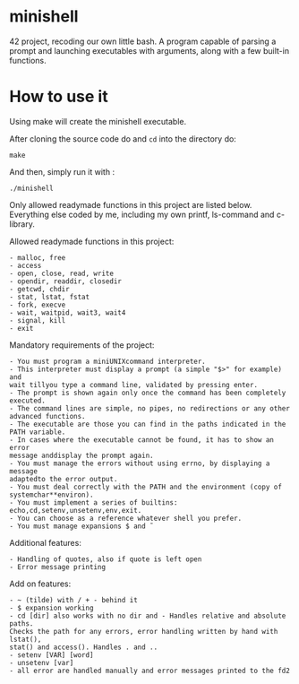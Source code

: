 # minishell

42 project, recoding our own little bash. A program capable of parsing a prompt and launching executables with arguments, along with a few built-in functions.

# How to use it

Using make will create the minishell executable.

After cloning the source code do and ``cd`` into the directory do:
```
make
```
And then,
simply run it with :
```
./minishell
```

Only allowed readymade functions in this project are listed below. Everything
else coded by me, including my own printf, ls-command and c-library.

Allowed readymade functions in this project:

    - malloc, free
    - access
    - open, close, read, write
    - opendir, readdir, closedir
    - getcwd, chdir
    - stat, lstat, fstat
    - fork, execve
    - wait, waitpid, wait3, wait4
    - signal, kill
    - exit

Mandatory requirements of the project:

    - You must program a miniUNIXcommand interpreter.
    - This interpreter must display a prompt (a simple "$>" for example) and
    wait tillyou type a command line, validated by pressing enter.
    - The prompt is shown again only once the command has been completely
    executed.
    - The command lines are simple, no pipes, no redirections or any other
    advanced functions.
    - The executable are those you can find in the paths indicated in the
    PATH variable.
    - In cases where the executable cannot be found, it has to show an error
    message anddisplay the prompt again.
    - You must manage the errors without using errno, by displaying a message
    adaptedto the error output.
    - You must deal correctly with the PATH and the environment (copy of
    systemchar**environ).
    - You must implement a series of builtins: echo,cd,setenv,unsetenv,env,exit.
    - You can choose as a reference whatever shell you prefer.
    - You must manage expansions $ and ̃

Additional features:

    - Handling of quotes, also if quote is left open
    - Error message printing
    
Add on features:

    - ~ (tilde) with / + - behind it
    - $ expansion working
    - cd [dir] also works with no dir and - Handles relative and absolute paths.
    Checks the path for any errors, error handling written by hand with lstat(),
    stat() and access(). Handles . and ..
    - setenv [VAR] [word]
    - unsetenv [var]
    - all error are handled manually and error messages printed to the fd2
